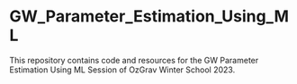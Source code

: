 # GW_Parameter_Estimation_Using_ML
This repository contains code and resources for the GW Parameter Estimation Using ML Session of OzGrav Winter School 2023.
